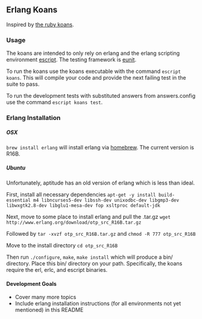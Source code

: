 ## Erlang Koans
Inspired by <a href="http://rubykoans.com/">the ruby koans</a>.

### Usage
The koans are intended to only rely on erlang and the erlang scripting environment <a href="http://www.erlang.org/doc/man/escript.html">escript</a>. The testing framework is <a href="http://www.erlang.org/doc/apps/eunit/chapter.html">eunit</a>.

To run the koans use the koans executable with the command `escript koans`. This will compile your code and provide the next failing test in the suite to pass.

To run the development tests with substituted answers from answers.config use the command `escript koans test`.

### Erlang Installation

##### OSX
`brew install erlang` will install erlang via <a href="https://github.com/mxcl/homebrew">homebrew</a>. The current version is R16B. 

##### Ubuntu
Unfortunately, aptitude has an old version of erlang which is less than ideal.

First, install all necessary dependencies `apt-get -y install build-essential m4 libncurses5-dev libssh-dev unixodbc-dev libgmp3-dev libwxgtk2.8-dev libglu1-mesa-dev fop xsltproc default-jdk`

Next, move to some place to install erlang and pull the .tar.gz `wget http://www.erlang.org/download/otp_src_R16B.tar.gz`

Followed by `tar -xvzf otp_src_R16B.tar.gz` and `chmod -R 777 otp_src_R16B`

Move to the install directory `cd otp_src_R16B`

Then run `./configure`, `make`, `make install` which will produce a bin/ directory. Place this bin/ directory on your path. Specifically, the koans require the erl, erlc, and escript binaries.

#### Development Goals
- Cover many more topics
- Include erlang installation instructions (for all environments not yet mentioned) in this README
